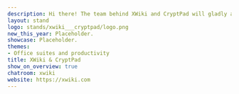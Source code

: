 ```yaml
---
description: Hi there! The team behind XWiki and CryptPad will gladly answer all your questions on collaborative solutions, privacy, and how to finance Open Source in the Q&A sessions of our talks and in the chat.
layout: stand
logo: stands/xwiki___cryptpad/logo.png
new_this_year: Placeholder.
showcase: Placeholder.
themes:
- Office suites and productivity
title: XWiki & CryptPad
show_on_overview: true
chatroom: xwiki
website: https://xwiki.com
---
```

